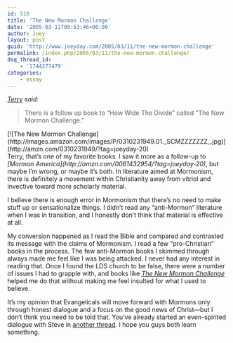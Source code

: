 ```yaml
---
id: 510
title: 'The New Mormon Challenge'
date: '2005-03-11T09:53:46+00:00'
author: Joey
layout: post
guid: 'http://www.joeyday.com/2005/03/11/the-new-mormon-challenge'
permalink: /index.php/2005/03/11/the-new-mormon-challenge/
dsq_thread_id:
    - '1744277479'
categories:
    - essay
---
```


*[Terry](/2004/11/15/an-evening-of-friendship#comment-56) said:*

> There is a follow up book to “How Wide The Divide” called “The New Mormon Challenge.”

<div class="alignleft">[![The New Mormon Challenge](http://images.amazon.com/images/P/0310231949.01._SCMZZZZZZZ_.jpg)](http://amzn.com/0310231949/?tag=joeyday-20)</div>Terry, that’s one of my favorite books. I saw it more as a follow-up to <cite>[Mormon America](http://amzn.com/0061432954/?tag=joeyday-20)</cite>, but maybe I’m wrong, or maybe it’s both. In literature aimed at Mormonism, there is definitely a movement within Christianity away from vitriol and invective toward more scholarly material.

I believe there is enough error in Mormonism that there’s no need to make stuff up or sensationalize things. I didn’t read any “anti-Mormon” literature when I was in transition, and I honestly don’t think that material is effective at all.

My conversion happened as I read the Bible and compared and contrasted its message with the claims of Mormonism. I read a few “pro-Christian” books in the process. The few anti-Mormon books I skimmed through always made me feel like I was being attacked. I never had any interest in reading that. Once I found the LDS church to be false, there were a number of issues I had to grapple with, and books like <cite>[The New Mormon Challenge](http://amzn.com/0310231949/?tag=joeyday-20)</cite> helped me do that without making me feel insulted for what I used to believe.

It’s my opinion that Evangelicals will move forward with Mormons only through honest dialogue and a focus on the good news of Christ—but I don’t think you need to be told that. You’ve already started an even-spirited dialogue with Steve in [another thread](/2004/09/24/a-case-for-amillennialism-part-1#comment-57). I hope you guys both learn something.